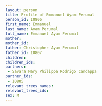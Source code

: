 ```yaml
---
layout: person
title: Profile of Emmanuel Ayam Perumal
person_id: I0806
first_name: Emmanuel
last_name: Ayam Perumal
full_name: Emmanuel Ayam Perumal
mother: 
mother_id: 
father: Christopher Ayam Perumal
father_id: I0807
children:
children_ids:
partners:
 - Savara Mary Philippa Rodrigo Candappa
partner_ids:
 - I0805
relevant_trees_names:
relevant_trees_ids:
sex: M
---
```


